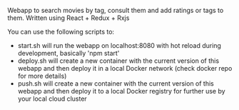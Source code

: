 Webapp to search movies by tag, consult them and add ratings or tags to them.
Written using React + Redux + Rxjs


You can use the following scripts to:
- start.sh will run the webapp on localhost:8080 with hot reload during development, basically 'npm start'
- deploy.sh will create a new container with the current version of this webapp and then deploy it in a local Docker network (check docker repo for more details)
- push.sh will create a new container with the current version of this webapp and then deploy it to a local Docker registry for further use by your local cloud cluster
